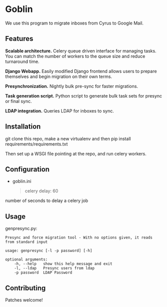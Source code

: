 # Goblin

We use this program to migrate inboxes from Cyrus to Google Mail.

## Features

**Scalable architecture.** Celery queue driven interface for managing tasks. You can match the number of workers to the 
queue size and reduce turnaround time.

**Django Webapp.** Easily modified Django frontend allows users to prepare themselves and begin migration on
their own terms.

**Presynchronization.** Nightly bulk pre-sync for faster migrations.

**Task generation script.** Python script to generate bulk task sets for presync or final sync.

**LDAP integration.** Queries LDAP for inboxes to sync.

## Installation
git clone this repo, make a new virtualenv and then pip install requirements/requirements.txt

Then set up a WSGI file pointing at the repo, and run celery workers.

## Configuration

* goblin.ini

  > celery delay: 60

number of seconds to delay a celery job

## Usage

genpresync.py:

    Presync and force migration tool - With no options given, it reads from standard input

    usage: genpresync [-l -p password] [-h]

    optional arguments:
        -h, --help   show this help message and exit
        -l, --ldap   Presync users from ldap
        -p password  LDAP Password

## Contributing
Patches welcome!

